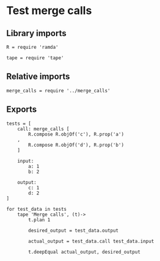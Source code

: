 # Test merge calls

## Library imports

	R = require 'ramda'

	tape = require 'tape'


## Relative imports

	merge_calls = require '../merge_calls'


## Exports

	tests = [
		call: merge_calls [
			R.compose R.objOf('c'), R.prop('a')
		,
			R.compose R.objOf('d'), R.prop('b')
		]

		input:
			a: 1
			b: 2

		output:
			c: 1
			d: 2
	]

	for test_data in tests
		tape 'Merge calls', (t)->
			t.plan 1

			desired_output = test_data.output

			actual_output = test_data.call test_data.input

			t.deepEqual actual_output, desired_output
